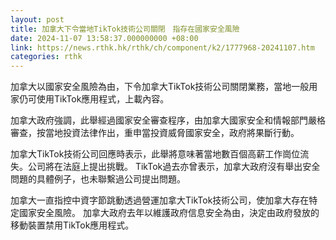 ```yaml
---
layout: post
title: 加拿大下令當地TikTok技術公司關閉　指存在國家安全風險
date: 2024-11-07 13:58:37.000000000 +08:00
link: https://news.rthk.hk/rthk/ch/component/k2/1777968-20241107.htm
categories: rthk
---
```


加拿大以國家安全風險為由，下令加拿大TikTok技術公司關閉業務，當地一般用家仍可使用TikTok應用程式，上載內容。

加拿大政府強調，此舉經過國家安全審查程序，由加拿大國家安全和情報部門嚴格審查，按當地投資法律作出，重申當投資威脅國家安全，政府將果斷行動。 

加拿大TikTok技術公司回應時表示，此舉將意味著當地數百個高薪工作崗位流失。公司將在法庭上提出挑戰。 TikTok過去亦曾表示，加拿大政府沒有舉出安全問題的具體例子，也未聯繫過公司提出問題。

加拿大一直指控中資字節跳動透過營運加拿大TikTok技術公司，使加拿大存在特定國家安全風險。 加拿大政府去年以維護政府信息安全為由，決定由政府發放的移動裝置禁用TikTok應用程式。

